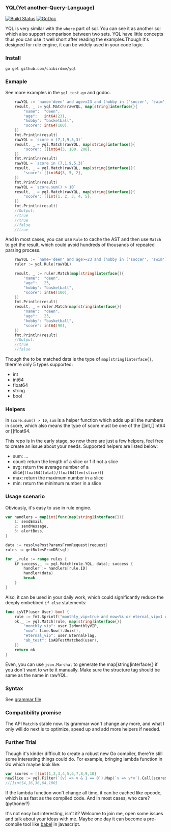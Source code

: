 ### YQL(Yet another-Query-Language)
[![Build Status](https://www.travis-ci.org/caibirdme/yql.svg?branch=master)](https://www.travis-ci.org/caibirdme/yql)
[![GoDoc](https://godoc.org/github.com/caibirdme/yql?status.svg)](https://godoc.org/github.com/caibirdme/yql)


YQL is very similar with the `where` part of sql. You can see it as another sql which also support comparison between two sets. YQL have little concepts thus you can use it well short after reading the examples.Though it's designed for rule engine, it can be widely used in your code logic.

### Install
`go get github.com/caibirdme/yql`

### Exmaple
See more examples in the `yql_test.go` and godoc.

``` go
	rawYQL := `name='deen' and age>=23 and (hobby in ('soccer', 'swim') or score>90))`
	result, _ := yql.Match(rawYQL, map[string]interface{}{
		"name":  "deen",
		"age":   int64(23),
		"hobby": "basketball",
		"score": int64(100),
	})
	fmt.Println(result)
	rawYQL = `score ∩ (7,1,9,5,3)`
	result, _ = yql.Match(rawYQL, map[string]interface{}{
		"score": []int64{3, 100, 200},
	})
	fmt.Println(result)
	rawYQL = `score in (7,1,9,5,3)`
	result, _ = yql.Match(rawYQL, map[string]interface{}{
		"score": []int64{3, 5, 2},
	})
	fmt.Println(result)
	rawYQL = `score.sum() > 10`
	result, _ = yql.Match(rawYQL, map[string]interface{}{
		"score": []int{1, 2, 3, 4, 5},
	})
	fmt.Println(result)
	//Output:
	//true
	//true
	//false
	//true
```

And In most cases, you can use `Rule` to cache the AST and then use `Match` to get the result, which could avoid hundreds of thousands of repeated parsing process.

```go
	rawYQL := `name='deen' and age>=23 and (hobby in ('soccer', 'swim') or score>90)`
	ruler := yql.Rule(rawYQL)

	result, _ := ruler.Match(map[string]interface{}{
		"name":  "deen",
		"age":   23,
		"hobby": "basketball",
		"score": int64(100),
	})
	fmt.Println(result)
	result, _ = ruler.Match(map[string]interface{}{
		"name":  "deen",
		"age":   23,
		"hobby": "basketball",
		"score": int64(90),
	})
	fmt.Println(result)
	//Output:
	//true
	//false
```

Though the to be matched data is the type of `map[string]interface{}`, there're only 5 types supported:
* int
* int64
* float64
* string
* bool

### Helpers
In `score.sum() > 10`, `sum` is a helper function which adds up all the numbers in score, which also means the type of score must be one of the []int,[]int64 or []float64.

This repo is in the early stage, so now there are just a few helpers, feel free to create an issue about your needs. Supported helpers are listed below:
* sum: ...
* count: return the length of a slice or 1 if not a slice
* avg: return the average number of a slice(`float64(total)/float64(len(slice))`)
* max: return the maximum number in a slice
* min: return the minimum number in a slice

### Usage scenario
Obviously, it's easy to use in rule engine.
```go
var handlers = map[int]func(map[string]interface{}){
	1: sendEmail,
	2: sendMessage,
	3: alertBoss,
}

data := resolvePostParamsFromRequest(request)
rules := getRulesFromDB(sql)

for _,rule := range rules {
	if success,_ := yql.Match(rule.YQL, data); success {
		handler := handlers[rule.ID]
		handler(data)
		break
	}
}
```

Also, it can be used in your daily work, which could significantly reduce the deeply embebbed `if else` statements:
```go
func isVIP(user User) bool {
	rule := fmt.Sprintf("monthly_vip=true and now<%s or eternal_vip=1 or ab_test!=false", user.ExpireTime)
	ok,_ := yql.Match(rule, map[string]interface{}{
		"monthly_vip": user.IsMonthlyVIP,
		"now": time.Now().Unix(),
		"eternal_vip": user.EternalFlag,
		"ab_test": isABTestMatched(user),
	})
	return ok
}
```

Even, you can use `json.Marshal` to generate the map[string]interface{} if you don't want to write it manually. Make sure the structure tag should be same as the name in rawYQL.

### Syntax
See [grammar file](./internal/grammar/Yql.g4)

### Compatibility promise
The API `Match`is stable now. Its grammar won't change any more, and what I only will do next is to optimize, speed up and add more helpers if needed.


### Further Trial
Though it's kinder difficult to create a robust new Go compiler, there're still some interesting things could do. For example, bringing lambda function in Go which maybe look like:
```go
var scores = []int{1,2,3,4,5,6,7,8,9,10}
newSlice := yql.Filter(`(v) => v & 1 == 0`).Map(`v => v*v`).Call(scores).IntArr()
//[]int{4,16,36,64,100}
```
If the lambda function won't change all time, it can be cached like opcode, which is as fast as the compiled code. And in most cases, who care?(pythoner?)

It's not easy but interesting, isn't it? Welcome to join me, open some issues and talk about your ideas with me. Maybe one day it can become a pre-compile tool like [babel](http://babeljs.io/) in javascript. 